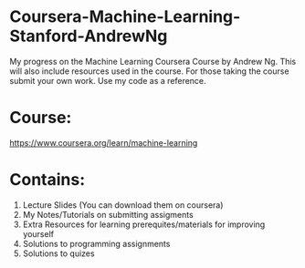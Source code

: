 # Coursera-Machine-Learning-Stanford-AndrewNg
My progress on the Machine Learning Coursera Course by Andrew Ng. This will also include resources used in the course. For those taking the course submit your own work. Use my code as a reference.  

# Course:
https://www.coursera.org/learn/machine-learning

# Contains:
1. Lecture Slides (You can download them on coursera)
2. My Notes/Tutorials on submitting assigments 
3. Extra Resources for learning prerequites/materials for improving yourself
4. Solutions to programming assignments
5. Solutions to quizes

